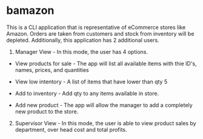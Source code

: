 # bamazon

This is a CLI application that is representative of eCommerce stores like Amazon. Orders are taken from customers and stock from inventory will be depleted.  Additionally, this application has 2 additional users.

1. Manager View - In this mode, the user has 4 options.
 * View products for sale - The app will list all available items with thie ID's, names, prices, and quantities

 * View low intentory - A list of items that have lower than qty 5

 * Add to inventory - Add qty to any items available in store.

 * Add new product - The app will allow the manager to add a completely new product to the store.

 2. Supervisor View - In this mode, the user is able to view product sales by department, over head cost and total profits.
